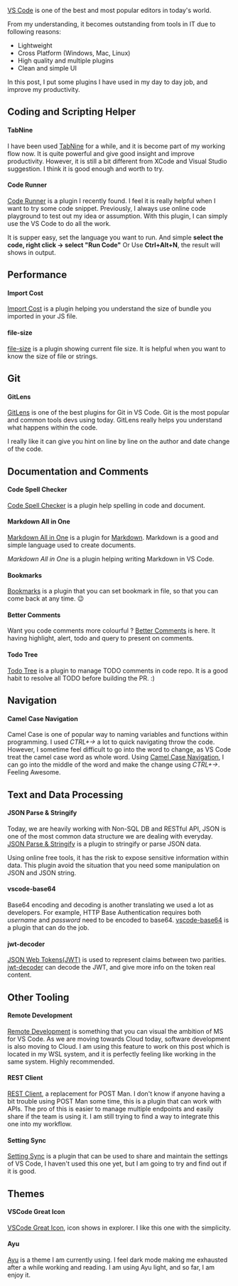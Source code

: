 [VS Code](https://code.visualstudio.com) is one of the best and most popular editors in today's world.

From my understanding, it becomes outstanding from tools in IT due to following reasons:

- Lightweight
- Cross Platform (Windows, Mac, Linux)
- High quality and multiple plugins
- Clean and simple UI

In this post, I put some plugins I have used in my day to day job, and improve my productivity.

## Coding and Scripting Helper

#### TabNine

I have been used [TabNine](https://marketplace.visualstudio.com/items?itemName=TabNine.tabnine-vscode) for a while, and it is become part of my working flow now. It is quite powerful and give good insight and improve productivity. However, it is still a bit different from XCode and Visual Studio suggestion. I think it is good enough and worth to try.

#### Code Runner

[Code Runner](https://marketplace.visualstudio.com/items?itemName=formulahendry.code-runner) is a plugin I recently found. I feel it is really helpful when I want to try some code snippet. Previously, I always use online code playground to test out my idea or assumption. With this plugin, I can simply use the VS Code to do all the work.

It is supper easy, set the language you want to run. And simple **select the code, right click -> select "Run Code"** Or Use **Ctrl+Alt+N**, the result will shows in output.

## Performance

#### Import Cost

[Import Cost](https://marketplace.visualstudio.com/items?itemName=wix.vscode-import-cost) is a plugin helping you understand the size of bundle you imported in your JS file.

#### file-size

[file-size](https://marketplace.visualstudio.com/items?itemName=zh9528.file-size) is a plugin showing current file size. It is helpful when you want to know the size of file or strings.

## Git

#### GitLens

[GitLens](https://marketplace.visualstudio.com/items?itemName=eamodio.gitlens) is one of the best plugins for Git in VS Code. Git is the most popular and common tools devs using today. GitLens really helps you understand what happens within the code.

I really like it can give you hint on line by line on the author and date change of the code.

## Documentation and Comments

#### Code Spell Checker

[Code Spell Checker](https://marketplace.visualstudio.com/items?itemName=streetsidesoftware.code-spell-checker) is a plugin help spelling in code and document.

#### Markdown All in One

[Markdown All in One](https://marketplace.visualstudio.com/items?itemName=yzhang.markdown-all-in-one) is a plugin for [Markdown](https://www.markdownguide.org/). Markdown is a good and simple language used to create documents.

_Markdown All in One_ is a plugin helping writing Markdown in VS Code.

#### Bookmarks

[Bookmarks](https://marketplace.visualstudio.com/items?itemName=alefragnani.Bookmarks) is a plugin that you can set bookmark in file, so that you can come back at any time. 😉

#### Better Comments

Want you code comments more colourful ? [Better Comments](https://marketplace.visualstudio.com/items?itemName=aaron-bond.better-comments) is here. It having highlight, alert, todo and query to present on comments.

#### Todo Tree

[Todo Tree](https://marketplace.visualstudio.com/items?itemName=Gruntfuggly.todo-tree) is a plugin to manage TODO comments in code repo. It is a good habit to resolve all TODO before building the PR. :)

## Navigation

#### Camel Case Navigation

Camel Case is one of popular way to naming variables and functions within programming. I used _CTRL+->_ a lot to quick navigating throw the code. However, I sometime feel difficult to go into the word to change, as VS Code treat the camel case word as whole word. Using [Camel Case Navigation](https://marketplace.visualstudio.com/items?itemName=maptz.camelcasenavigation), I can go into the middle of the word and make the change using _CTRL+->_. Feeling Awesome.

## Text and Data Processing

#### JSON Parse & Stringify

Today, we are heavily working with Non-SQL DB and RESTful API, JSON is one of the most common data structure we are dealing with everyday. [JSON Parse & Stringify](https://marketplace.visualstudio.com/items?itemName=nextfaze.json-parse-stringify) is a plugin to stringify or parse JSON data.

Using online free tools, it has the risk to expose sensitive information within data. This plugin avoid the situation that you need some manipulation on JSON and JSON string.

#### vscode-base64

Base64 encoding and decoding is another translating we used a lot as developers. For example, HTTP Base Authentication requires both _username_ and _password_ need to be encoded to base64. [vscode-base64](https://marketplace.visualstudio.com/items?itemName=adamhartford.vscode-base64) is a plugin that can do the job.

#### jwt-decoder

[JSON Web Tokens(JWT)](https://jwt.io/) is used to represent claims between two parities. [jwt-decoder](https://marketplace.visualstudio.com/items?itemName=jflbr.jwt-decoder) can decode the JWT, and give more info on the token real content.

## Other Tooling

#### Remote Development

[Remote Development](https://marketplace.visualstudio.com/items?itemName=ms-vscode-remote.vscode-remote-extensionpack) is something that you can visual the ambition of MS for VS Code. As we are moving towards Cloud today, software development is also moving to Cloud. I am using this feature to work on this post which is located in my WSL system, and it is perfectly feeling like working in the same system. Highly recommended.

#### REST Client

[REST Client](https://marketplace.visualstudio.com/items?itemName=humao.rest-client), a replacement for POST Man. I don't know if anyone having a bit trouble using POST Man some time, this is a plugin that can work with APIs. The pro of this is easier to manage multiple endpoints and easily share if the team is using it. I am still trying to find a way to integrate this one into my workflow.

#### Setting Sync

[Setting Sync](https://marketplace.visualstudio.com/items?itemName=Shan.code-settings-sync) is a plugin that can be used to share and maintain the settings of VS Code, I haven't used this one yet, but I am going to try and find out if it is good.

## Themes

#### VSCode Great Icon

[VSCode Great Icon](https://marketplace.visualstudio.com/items?itemName=emmanuelbeziat.vscode-great-icons), icon shows in explorer. I like this one with the simplicity.

#### Ayu

[Ayu](https://vscodethemes.com/e/teabyii.ayu) is a theme I am currently using. I feel dark mode making me exhausted after a while working and reading. I am using Ayu light, and so far, I am enjoy it.
